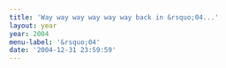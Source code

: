 ```yaml
---
title: 'Way way way way way way back in &rsquo;04...'
layout: year
year: 2004
menu-label: '&rsquo;04'
date: '2004-12-31 23:59:59'
---
```

